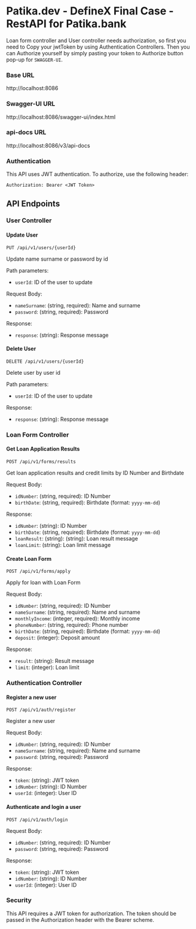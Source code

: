# Patika.dev - DefineX Final Case - RestAPI for Patika.bank

Loan form controller and User controller needs authorization, so first you need to Copy your jwtToken by using Authentication Controllers. Then you can Authorize yourself by simply pasting your token to Authorize button pop-up for `SWAGGER-UI`.

### Base URL

http://localhost:8086

### Swagger-UI URL

http://localhost:8086/swagger-ui/index.html

### api-docs URL

http://localhost:8086/v3/api-docs

### Authentication

This API uses JWT authentication. To authorize, use the following header:
```
Authorization: Bearer <JWT Token>
```

## API Endpoints

### User Controller

#### Update User
```
PUT /api/v1/users/{userId}
```

Update name surname or password by id

Path parameters:
- `userId`: ID of the user to update

Request Body:
- `nameSurname`: (string, required): Name and surname
- `password`: (string, required): Password

Response:
- `response`: (string): Response message

#### Delete User 
```
DELETE /api/v1/users/{userId}
```
Delete user by user id

Path parameters:
- `userId`: ID of the user to update

Response:
- `response`: (string): Response message

### Loan Form Controller

#### Get Loan Application Results
```
POST /api/v1/forms/results
```
Get loan application results and credit limits by ID Number and Birthdate

Request Body:
- `idNumber`: (string, required): ID Number
- `birthDate`: (string, required): Birthdate (format: `yyyy-mm-dd`)

Response:
- `idNumber`: (string): ID Number
- `birthDate`: (string, required): Birthdate (format: `yyyy-mm-dd`)
- `loanResult`: (string): (string): Loan result message
- `loanLimit`: (string): Loan limit message

#### Create Loan Form
```
POST /api/v1/forms/apply
```
Apply for loan with Loan Form

Request Body:
- `idNumber`: (string, required): ID Number
- `nameSurname`: (string, required): Name and surname
- `monthlyIncome`: (integer, required): Monthly income
- `phoneNumber`: (string, required): Phone number
- `birthDate`: (string, required): Birthdate (format: `yyyy-mm-dd`)
- `deposit`: (integer): Deposit amount

Response:
- `result`: (string): Result message
- `limit`: (integer): Loan limit


### Authentication Controller

#### Register a new user
```
POST /api/v1/auth/register
```
Register a new user

Request Body:
- `idNumber`: (string, required): ID Number
- `nameSurname`: (string, required): Name and surname
- `password`: (string, required): Password

Response:
- `token`: (string): JWT token
- `idNumber`: (string): ID Number
- `userId`: (integer): User ID

#### Authenticate and login a user
```
POST /api/v1/auth/login
```

Request Body:
- `idNumber`: (string, required): ID Number
- `password`: (string, required): Password

Response:
- `token`: (string): JWT token
- `idNumber`: (string): ID Number
- `userId`: (integer): User ID


### Security

This API requires a JWT token for authorization. The token should be passed in the Authorization header with the Bearer scheme.